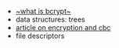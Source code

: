 - [~what is bcrypt~](./security/cryptography.md#Protecting passwords with salts)
- data structures: trees
- [article on encryption and cbc](https://justinboyerwriter.com/2017/07/29/developers-guide-cryptography-basics/)
- file descriptors
